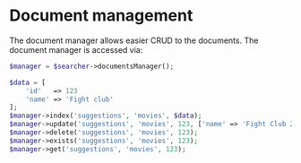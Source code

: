 # Document management

The document manager allows easier CRUD to the documents. The document manager is accessed via:

```php
$manager = $searcher->documentsManager();

$data = [
	'id'   => 123
	'name' => 'Fight club'
];
$manager->index('suggestions', 'movies', $data);
$manager->update('suggestions', 'movies', 123, ['name' => 'Fight Club 2014']);
$manager->delete('suggestions', 'movies', 123);
$manager->exists('suggestions', 'movies', 123);
$manager->get('suggestions', 'movies', 123);
```
